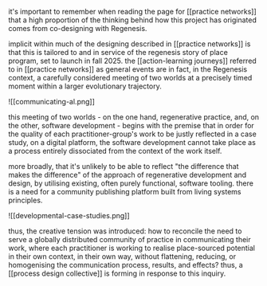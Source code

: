 it's important to remember when reading the page for [[practice networks]] that a high proportion of the thinking behind how this project has originated comes from co-designing with Regenesis. 

implicit within much of the designing described in [[practice networks]] is that this is tailored to and in service of the regenesis story of place program, set to launch in fall 2025. the [[action-learning journeys]] referred to in [[practice networks]] as general events are in fact, in the Regenesis context, a carefully considered meeting of two worlds at a precisely timed moment within a larger evolutionary trajectory. 

![[communicating-al.png]]

this meeting of two worlds - on the one hand, regenerative practice, and, on the other, software development - begins with the premise that in order for the quality of each practitioner-group's work to be justly reflected in a case study, on a digital platform, the software development cannot take place as a process entirely dissociated from the context of the work itself. 

more broadly, that it's unlikely to be able to reflect "the difference that makes the difference" of the approach of regenerative development and design, by utilising existing, often purely functional, software tooling. there is a need for a community publishing platform built from living systems principles.

![[developmental-case-studies.png]]

thus, the creative tension was introduced: how to reconcile the need to serve a globally distributed community of practice in communicating their work, where each practitioner is working to realise place-sourced potential in their own context, in their own way, without flattening, reducing, or homogenising the communication process, results, and effects? thus, a [[process design collective]] is forming in response to this inquiry.
